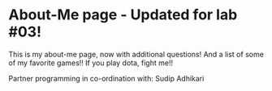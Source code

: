 # About-Me page - Updated for lab #03!
This is my about-me page, now with additional questions! And a list of some of my favorite games!! If you play dota, fight me!!


Partner programming in co-ordination with: Sudip Adhikari